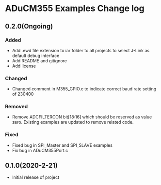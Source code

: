 ADuCM355 Examples Change log
==========================

## 0.2.0(Ongoing)

### Added
* Add .ewd file extension to iar folder to all projects to select J-Link as default debug interface
* Add README and gitignore
* Add license

### Changed
* Changed comment in M355_GPIO.c to indicate correct baud rate setting of 230400


### Removed
* Remove ADCFILTERCON bit[18:16] which should be reserved as value zero. Existing examples are updated to remove related code.

### Fixed
* Fixed bug in SPI_Master and SPI_SLAVE examples
* Fix bug in ADuCM355Port.c

## 0.1.0(2020-2-21)

* Initial release of project